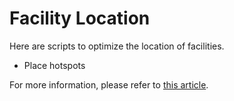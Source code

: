 # Facility Location

Here are scripts to optimize the location of facilities.

- Place hotspots

For more information, please refer to [this article](https://en.wikipedia.org/wiki/Facility_location_problem).
